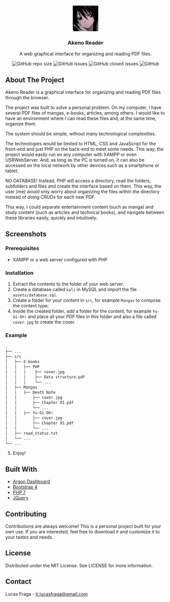 
<!-- LOGO -->
<p align="center">
  <img src="assets/img/logo.png" alt="Logo" width="80" height="80">
  <h3 align="center">Akeno Reader</h3>
  
  <p align="center">A web graphical interface for organizing and reading PDF files.</p>
  <!-- TO DO PROJECT SHIELDS -->
  <div align="center">
      <img alt="GitHub repo size" src="https://img.shields.io/github/repo-size/lucasfrag/Akeno-Reader.svg?style=flat-square">  
      <img alt="GitHub issues" src="https://img.shields.io/github/issues-raw/lucasfrag/Akeno-Reader.svg?style=flat-square"> 
      <img alt="GitHub closed issues" src="https://img.shields.io/github/issues-closed-raw/lucasfrag/Akeno-Reader.svg?style=flat-square"> 
      <img alt="GitHub" src="https://img.shields.io/github/license/lucasfrag/Akeno-Reader.svg?style=flat-square">
  </div>
</p>

<!-- ABOUT THE PROJECT -->
## About The Project

Akeno Reader is a graphical interface for organizing and reading PDF files through the browser.

The project was built to solve a personal problem. On my computer, I have several PDF files of mangas, e-books, articles, among others. I would like to have an environment where I can read these files and, at the same time, organize them.

The system should be simple, without many technological complexities. 

The technologies would be limited to HTML, CSS and JavaScript for the front-end and just PHP on the back-end to meet some needs. This way, the project would easily run on any computer with XAMPP or even USBWebServer.
And, as long as the PC is turned on, it can also be accessed on the local network by other devices such as a smartphone or tablet.

NO DATABASE! Instead, PHP will access a directory, read the folders, subfolders and files and create the interface based on them. This way, the user (me) would only worry about organizing the files within the directory instead of doing CRUDs for each new PDF.

This way, I could separate entertainment content (such as manga) and study content (such as articles and technical books), and navigate between these libraries easily, quickly and intuitively.

## Screenshots


### Prerequisites

- XAMPP or a web server configured with PHP


### Installation

1. Extract the contents to the folder of your web server.
2. Create a database called `kali` in MySQL and import the file `assets/database.sql`.
3. Create a folder for your content in `src`, for example `Mangas` to compose the content type;
4. Inside the created folder, add a folder for the content, for example `Yu-Gi-Oh!` and place all your PDF files in this folder and also a file called `cover.jpg` to create the cover.

### Example

    .
    ├── ...
    ├── src                               
    │   ├── E-books                       
    │   │   ├── PHP                 
    │   │   │    ├── cover.jpg
    │   │   │    ├── Data structure.pdf
    │   │   │    └── ...
    │   ├── Mangas                        
    │   │   ├── Death Note                 
    │   │       ├── cover.jpg
    │   │       ├── Chapter 01.pdf
    │   │       └── ...        
    │   │   ├── Yu-Gi-Oh!                 
    │   │       ├── cover.jpg
    │   │       ├── Chapter 01.pdf
    │   │       └── ...        
    │   ├── read_status.txt                                        
    │   └── ...
    └── ...

5. Enjoy!


## Built With
* [Argon Dashboard](https://demos.creative-tim.com/argon-dashboard/)
* [Bootstrap 4](https://getbootstrap.com)
* [PHP 7](https://php.net)
* [JQuery](https://jquery.com)

## Contributing
Contributions are always welcome! 
This is a personal project built for your own use. If you are interested, feel free to download it and customize it to your tastes and needs.

## License
Distributed under the MIT License. See LICENSE for more information.

<!-- CONTACT -->
## Contact

Lucas Fraga - ti.lucasfraga@gmail.com

